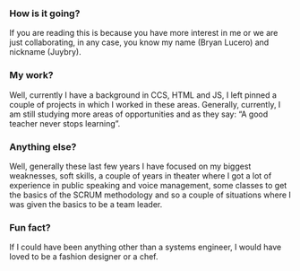 ### How is it going?
If you are reading this is because you have more interest in me or we are just collaborating, in any case, you know my name (Bryan Lucero) and nickname (Juybry).  
### My work?
Well, currently I have a background in CCS, HTML and JS, I left pinned a couple of projects in which I worked in these areas. Generally, currently, I am still studying more areas of opportunities and as they say: “A good teacher never stops learning”.
### Anything else?
Well, generally these last few years I have focused on my biggest weaknesses, soft skills, a couple of years in theater where I got a lot of experience in public speaking and voice management, some classes to get the basics of the SCRUM methodology and so a couple of situations where I was given the basics to be a team leader.
### Fun fact?
If I could have been anything other than a systems engineer, I would have loved to be a fashion designer or a chef.

